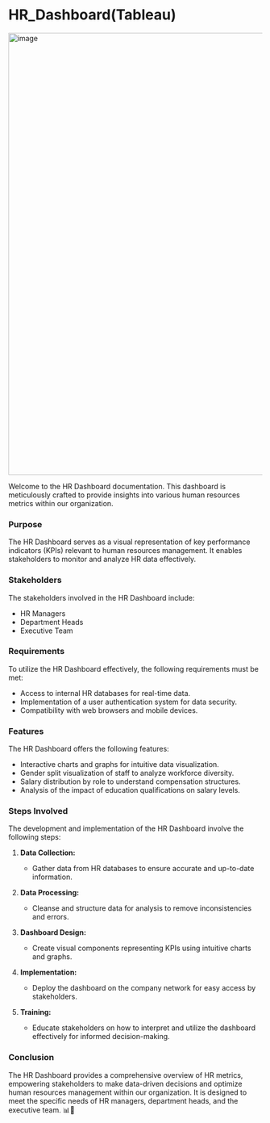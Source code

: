 # HR_Dashboard(Tableau)
<img width="876" alt="image" src="https://github.com/Shraddha0321/HR_Dashboard-Tableau-/assets/69896482/906e8cf3-7487-4c79-8719-82f9e292c3e7">

Welcome to the HR Dashboard documentation. This dashboard is meticulously crafted to provide insights into various human resources metrics within our organization.

### Purpose

The HR Dashboard serves as a visual representation of key performance indicators (KPIs) relevant to human resources management. It enables stakeholders to monitor and analyze HR data effectively.

### Stakeholders

The stakeholders involved in the HR Dashboard include:

- HR Managers
- Department Heads
- Executive Team

### Requirements

To utilize the HR Dashboard effectively, the following requirements must be met:

- Access to internal HR databases for real-time data.
- Implementation of a user authentication system for data security.
- Compatibility with web browsers and mobile devices.

### Features

The HR Dashboard offers the following features:

- Interactive charts and graphs for intuitive data visualization.
- Gender split visualization of staff to analyze workforce diversity.
- Salary distribution by role to understand compensation structures.
- Analysis of the impact of education qualifications on salary levels.

### Steps Involved

The development and implementation of the HR Dashboard involve the following steps:

1. **Data Collection:**
   - Gather data from HR databases to ensure accurate and up-to-date information.

2. **Data Processing:**
   - Cleanse and structure data for analysis to remove inconsistencies and errors.

3. **Dashboard Design:**
   - Create visual components representing KPIs using intuitive charts and graphs.

4. **Implementation:**
   - Deploy the dashboard on the company network for easy access by stakeholders.

5. **Training:**
   - Educate stakeholders on how to interpret and utilize the dashboard effectively for informed decision-making.

### Conclusion

The HR Dashboard provides a comprehensive overview of HR metrics, empowering stakeholders to make data-driven decisions and optimize human resources management within our organization. It is designed to meet the specific needs of HR managers, department heads, and the executive team. 📊👥
